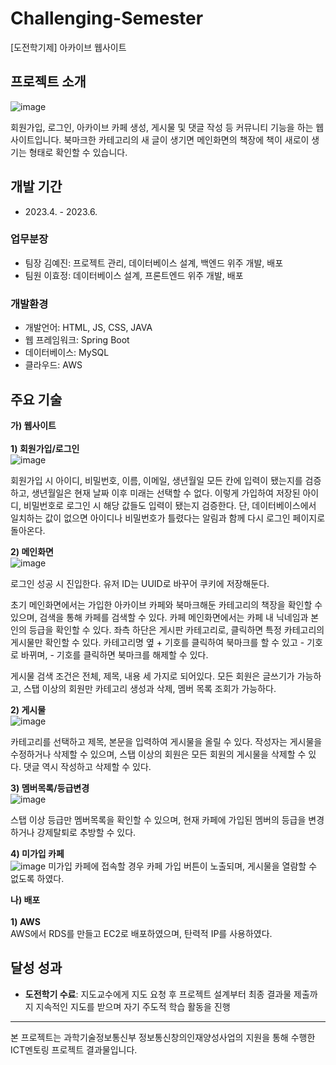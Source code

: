 # Challenging-Semester
[도전학기제] 아카이브 웹사이트

## 프로젝트 소개
![image](https://github.com/challenging-semester/project/assets/110469361/46ed6e49-3265-4c36-a06b-d8d0056eb57e)

회원가입, 로그인, 아카이브 카페 생성, 게시물 및 댓글 작성 등 커뮤니티 기능을 하는 웹사이트입니다. 북마크한 카테고리의 새 글이 생기면 메인화면의 책장에 책이 새로이 생기는 형태로 확인할 수 있습니다.

## 개발 기간
- 2023.4. - 2023.6.

### 업무분장
- 팀장 김예진: 프로젝트 관리, 데이터베이스 설계, 백엔드 위주 개발, 배포
- 팀원 이효정: 데이터베이스 설계, 프론트엔드 위주 개발, 배포

### 개발환경
- 개발언어: HTML, JS, CSS, JAVA
- 웹 프레임워크: Spring Boot
- 데이터베이스: MySQL
- 클라우드: AWS

## 주요 기술
 **가) 웹사이트**<br><br>
 **1) 회원가입/로그인**<br>
 ![image](https://github.com/challenging-semester/project/assets/110469361/89259db0-40e9-43fb-be8f-ba101d892494)

회원가입 시 아이디, 비밀번호, 이름, 이메일, 생년월일 모든 칸에 입력이 됐는지를 검증하고, 생년월일은 현재 날짜 이후 미래는 선택할 수 없다. 이렇게 가입하여 저장된 아이디, 비밀번호로 로그인 시 해당 값들도 입력이 됐는지 검증한다. 단, 데이터베이스에서 일치하는 값이 없으면 아이디나 비밀번호가 틀렸다는 알림과 함께 다시 로그인 페이지로 돌아온다.

**2) 메인화면**<br>
 ![image](https://github.com/challenging-semester/project/assets/110469361/758ba5c8-0fab-4f43-9e31-2da72cd315aa)

로그인 성공 시 진입한다. 유저 ID는 UUID로 바꾸어 쿠키에 저장해둔다.

초기 메인화면에서는 가입한 아카이브 카페와 북마크해둔 카테고리의 책장을 확인할 수 있으며, 검색을 통해 카페를 검색할 수 있다. 카페 메인화면에서는 카페 내 닉네임과 본인의 등급을 확인할 수 있다. 좌측 하단은 게시판 카테고리로, 클릭하면 특정 카테고리의 게시물만 확인할 수 있다. 카테고리명 옆 + 기호를 클릭하여 북마크를 할 수 있고 - 기호로 바뀌며, - 기호를 클릭하면 북마크를 해제할 수 있다.

게시물 검색 조건은 전체, 제목, 내용 세 가지로 되어있다.
모든 회원은 글쓰기가 가능하고, 스탭 이상의 회원만 카테고리 생성과 삭제, 멤버 목록 조회가 가능하다.

 **2) 게시물**<br>
![image](https://github.com/challenging-semester/project/assets/110469361/95c21eb0-72a1-47cf-84b9-8c591489b7ab)

카테고리를 선택하고 제목, 본문을 입력하여 게시물을 올릴 수 있다. 작성자는 게시물을 수정하거나 삭제할 수 있으며, 스탭 이상의 회원은 모든 회원의 게시물을 삭제할 수 있다. 댓글 역시 작성하고 삭제할 수 있다.

**3) 멤버목록/등급변경**<br>
![image](https://github.com/challenging-semester/project/assets/110469361/1ed218c6-a034-4bc0-af6a-485833b29029)

스탭 이상 등급만 멤버목록을 확인할 수 있으며, 현재 카페에 가입된 멤버의 등급을 변경하거나 강제탈퇴로 추방할 수 있다.

 **4) 미가입 카페**<br>
![image](https://github.com/challenging-semester/project/assets/110469361/f1fdf762-1752-4ea4-8757-802e6dc3d36e)
미가입 카페에 접속할 경우 카페 가입 버튼이 노출되며, 게시물을 열람할 수 없도록 하였다.<br>

 **나) 배포**<br><br>
 **1) AWS**<br>
AWS에서 RDS를 만들고 EC2로 배포하였으며, 탄력적 IP를 사용하였다. 

## 달성 성과<br>
-  **도전학기 수료**: 지도교수에게 지도 요청 후 프로젝트 설계부터 최종 결과물 제출까지 지속적인 지도를 받으며 자기 주도적 학습 활동을 진행

----
 본 프로젝트는 과학기술정보통신부 정보통신창의인재양성사업의 지원을 통해 수행한 ICT멘토링 프로젝트 결과물입니다.
